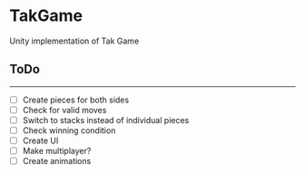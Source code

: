 # TakGame
Unity implementation of Tak Game
## ToDo
---     
- [ ] Create pieces for both sides   
- [ ] Check for valid moves   
- [ ] Switch to stacks instead of individual pieces    
- [ ] Check winning condition   
- [ ] Create UI   
- [ ] Make multiplayer?   
- [ ] Create animations   
